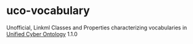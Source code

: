 # uco-vocabulary

Unofficial, Linkml Classes and Properties characterizing vocabularies in [Unified Cyber Ontology](https://unifiedcyberontology.org/) 1.1.0


